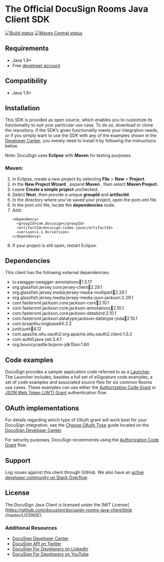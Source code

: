 # The Official DocuSign Rooms Java Client SDK

[![Build status][travis-image]][travis-url]
[![Maven Central status][maven-image]][maven-url]

## Requirements

- Java 1.9+
- Free [developer account](https://go.docusign.com/sandbox/productshot/?elqCampaignId=16531)

## Compatibility

- Java 1.9+

## Installation

This SDK is provided as open source, which enables you to customize its functionality to suit your particular use case. To do so, download or clone the repository. If the SDK’s given functionality meets your integration needs, or if you simply want to use the SDK with any of the examples shown in the [Developer Center](https://developers.docusign.com/docs/rooms-api/how-to/), you merely need to install it by following the instructions below.

Note: DocuSign uses **Eclipse** with **Maven** for testing purposes.

### Maven:

1. In Eclipse, create a new project by selecting **File** > **New** > **Project**.
2. In the **New Project Wizard** , expand **Maven** , then select **Maven Project.**
3. Leave **Create a simple project** unchecked.
4. Select **Next**, then provide a unique **groupId** and **artifactId**.
5. In the directory where you&rsquo;ve saved your project, open the pom.xml file.
6. In the pom.xml file, locate the **dependencies** node.
7. Add:  
    ```
    <dependency>
      <groupId>com.docusign</groupId>
      <artifactId>docusign-rooms-java</artifactId>
      <version>1.1.0</version>
    </dependency>
    ```
8. If your project is still open, restart Eclipse.

## Dependencies

This client has the following external dependencies:

- io.swagger:swagger-annotations:jar:1.5.17
- org.glassfish.jersey.core:jersey-client:jar:2.29.1
- org.glassfish.jersey.media:jersey-media-multipart:jar:2.29.1
- org.glassfish.jersey.media:jersey-media-json-jackson:2.29.1
- com.fasterxml.jackson.core:jackson-core:jar:2.10.1
- com.fasterxml.jackson.core:jackson-annotations:jar:2.10.1
- com.fasterxml.jackson.core:jackson-databind:2.10.1
- com.fasterxml.jackson.datatype:jackson-datatype-joda:jar:2.10.1
- com.brsanthu:migbase64:2.2
- junit:junit:jar:4.12
- com.apache.oltu.oauth2:org.apache.oltu.oauth2.client:1.0.2
- com.auth0:java-jwt:3.4.1
- org.bouncycastle:bcprov-jdk15on:1.60

## Code examples

DocuSign provides a sample application code referred to as a [Launcher](https://github.com/docusign/code-examples-java). The Launcher includes, besides a full set of eSignature code examples, a set of code examples and associated source files for six common Rooms use cases. These examples can use either the [Authorization Code Grant](https://developers.docusign.com/platform/auth/authcode/) or [JSON Web Token (JWT) Grant](https://developers.docusign.com/platform/auth/jwt/) authentication flow.

## OAuth implementations

For details regarding which type of OAuth grant will work best for your DocuSign integration, see the [Choose OAuth Type](https://developers.docusign.com/platform/auth/choose/) guide located on the [DocuSign Developer Center](https://developers.docusign.com/).

For security purposes, DocuSign recommends using the [Authorization Code Grant](https://developers.docusign.com/platform/auth/authcode/) flow.

## Support

Log issues against this client through GitHub. We also have an [active developer community on Stack Overflow](https://stackoverflow.com/questions/tagged/docusignapi).

## License

The DocuSign Java Client is licensed under the [MIT License](https://github.com/docusign/docusign-rooms-java-client/blob
/master/LICENSE).


[travis-image]: https://img.shields.io/travis/docusign/docusign-rooms-java-client.svg?style=flat
[travis-url]: https://travis-ci.org/docusign/docusign-rooms-java-client
[maven-image]: https://img.shields.io/maven-central/v/com.docusign/docusign-rooms-java.svg?style=flat
[maven-url]: https://search.maven.org/#search%7Cga%7C1%7Cg%3A%22com.docusign%22

### Additional Resources
* [DocuSign Developer Center](https://developers.docusign.com)
* [DocuSign API on Twitter](https://twitter.com/docusignapi)
* [DocuSign For Developers on LinkedIn](https://www.linkedin.com/showcase/docusign-for-developers/)
* [DocuSign For Developers on YouTube](https://www.youtube.com/channel/UCJSJ2kMs_qeQotmw4-lX2NQ)
